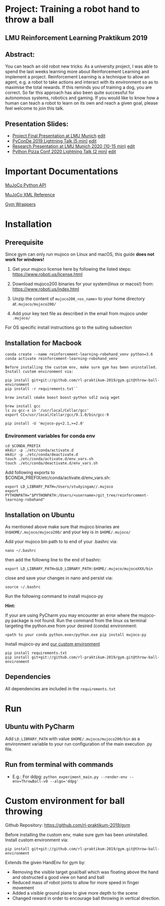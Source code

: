 # Project: Training a robot hand to throw a ball
## LMU Reinforcement Learning Praktikum 2019

## Abstract:
You can teach an old robot new tricks:
As a university project, I was able to spend the last weeks learning more about
Reinforcement Learning and implement a project. Reinforcement Learning is a technique
to allow an agent, e.g. a robot to take actions and interact with its environment so as
to maximise the total rewards. If this reminds you of training a dog, you are correct.
So far this approach has also been quite successful for autonomous systems, robotics and gaming. If you would like to know how a human can teach a robot to learn on its own and reach a given goal, please feel welcome to join this talk.

## Presentation Slides:
* [Project Final Presentation at LMU Munich](https://github.com/andreamalhera/reinforcement-learning-robohand/blob/master/presentation_slides/Robby_robot_hand_uni.pdf) [edit](https://docs.google.com/presentation/d/1oRmDDGKMB_C7ISJgBT3auB_IZWQQS9eyBsHfChOiap8/edit)
* [PyConDe 2019 Lightning Talk (5 min)](https://github.com/andreamalhera/reinforcement-learning-robohand/blob/master/presentation_slides/robby_2_5min_lightningtalk.pdf) [edit](https://docs.google.com/presentation/d/11uKLWPDoD_YKr--j9TG3pPIvMzhpDtq16oPdWPUVLnY/edit)
* [Research Presentation at LMU Munich 2020 (10-15 min)](https://github.com/andreamalhera/reinforcement-learning-robohand/blob/master/presentation_slides/robby_10_15_min_future_research.pdf) [edit](https://docs.google.com/presentation/d/15yNk10FULY389fQZD6AdsOLlAP-UqpZKCokKtPMFLa4/edit)
* [Python Pizza Conf 2020 Lightning Talk (2 min)](https://github.com/andreamalhera/reinforcement-learning-robohand/blob/master/presentation_slides/robby_2_5min_lightningtalk.pdf) [edit](https://docs.google.com/presentation/d/11uKLWPDoD_YKr--j9TG3pPIvMzhpDtq16oPdWPUVLnY/edit)

# Important Documentations

[MuJoCo Python API](https://openai.github.io/mujoco-py/build/html/index.html)

[MuJoCo XML Reference](https://www.mujoco.org/book/XMLreference.html)

[Gym Wrappers](https://github.com/openai/gym/tree/master/gym/wrappers)

# Installation
## Prerequisite

Since gym can only run mujoco on Linux and macOS, this guide **does not work for windows!**

1. Get your mujoco license here by following the listed steps: https://www.roboti.us/license.html

2. Download mujoco200 binaries for your system(linux or macos!) from: https://www.roboti.us/index.html

3. Unzip the content of ``mujoco200_<os_name>`` to your home directory at``.mujoco/mujoco200/``

4. Add your key text file as described in the email from mujoco under ``.mujoco/``

For OS specific install instructions go to the suiting subsection

## Installation for Macbook
```
conda create --name reinforcement-learning-robohand_venv python=3.6
conda activate reinforcement-learning-robohand_venv

Before installing the custom env, make sure gym has been uninstalled.
Install custom environment via: 

pip install git+git://github.com/rl-praktikum-2019/gym.git@throw-ball-environment
pip install -r requirements.txt``

brew install cmake boost boost-python sdl2 swig wget

brew install gcc
ls zu gcc-x in '/usr/local/Cellar/gcc'
export CC=/usr/local/Cellar/gcc/9.1.0/bin/gcc-9

pip install -U 'mujoco-py<2.1,>=2.0'
```
### Environment variables for conda env
```
cd $CONDA_PREFIX
mkdir -p ./etc/conda/activate.d
mkdir -p ./etc/conda/deactivate.d
touch ./etc/conda/activate.d/env_vars.sh
touch ./etc/conda/deactivate.d/env_vars.sh
````
Add following exports to $CONDA_PREFIX/etc/conda/activate.d/env_vars.sh:
```
export LD_LIBRARY_PATH=/Users/studyingam//.mujoco
export PYTHONPATH="$PYTHONPATH:/Users/<username>/git_tree/reinforcement-learning-robohand"
````


## Installation on Ubuntu

As mentioned above make sure that mujoco binaries are in``$HOME/.mujoco/mujoco200/`` and your key is in ``$HOME/.mujoco/``

Add your mujoco bin path to to end of your .bashrc via:

``
nano ~/.bashrc
``

then add the followng line to the end of bashrc:

``export LD_LIBRARY_PATH=$LD_LIBRARY_PATH:$HOME/.mujoco/mujocoXXX/bin``

close and save your changes in nano and persist via:

``
source ~/.bashrc
``

Run the following command to install mujoco-py

**Hint:**

If your are using PyCharm you may encounter an error where the mujoco-py package is not found.
Run the command from the linux os terminal targeting the python.exe from your desired (conda) environment:

``<path to your conda python.exe>/python.exe pip install mujoco-py``

Install mujoco-py and [our custom environment](#custom-environment-for-ball-throwing)


```
pip install requirements.txt
pip install git+git://github.com/rl-praktikum-2019/gym.git@throw-ball-environment
```

## Dependencies

All dependencies are included in the ``requirements.txt``

# Run

## Ubuntu with PyCharm
Add ``LD_LIBRARY_PATH`` with value ``$HOME/.mujoco/mujoco200/bin`` as a environment variable to your run configuration of the main execution .py file.

## Run from terminal with commands

- E.g.: For ddpg: ``python experiment_main.py --render-env --env=ThrowBall-v0 --algo='ddpg'``

# Custom environment for ball throwing

Github Repository: https://github.com/rl-praktikum-2019/gym

Before installing the custom env, make sure gym has been uninstalled.
Install custom environment via: 

``pip install git+git://github.com/rl-praktikum-2019/gym.git@throw-ball-environment``

Extends the given HandEnv for gym by:

- Removing the visible target goal/ball which was floating above the hand and obstructed a good view on hand and ball
- Reduced mass of robot joints to allow for more speed in finger movement
- Added a visible ground plane to give more depth to the scene
- Changed reward in order to encourage ball throwing in vertical direction.
